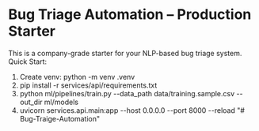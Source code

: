 # Bug Triage Automation – Production Starter
This is a company-grade starter for your NLP-based bug triage system.
Quick Start:
1. Create venv: python -m venv .venv
2. pip install -r services/api/requirements.txt
3. python ml/pipelines/train.py --data_path data/training.sample.csv --out_dir ml/models
4. uvicorn services.api.main:app --host 0.0.0.0 --port 8000 --reload
"# Bug-Traige-Automation" 
